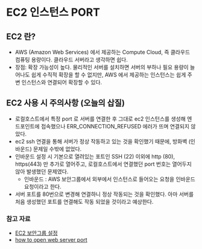 # EC2 인스턴스 PORT

## EC2 란? 
- AWS (Amazon Web Services) 에서 제공하는 Compute Cloud, 즉 클라우드 컴퓨팅 용량이다. 클라우드 서버라고 생각하면 쉽다. 
- 장점: 확장 가능성이 높다. 물리적인 서버를 설치하면 서버의 부하나 필요 용량이 늘어나도 쉽게 수직적 확장을 할 수 없지만, AWS 에서 제공하는 인스턴스는 쉽게 주변 인스턴스와 연결되어 확장할 수 있다. 

## EC2 사용 시 주의사항 (오늘의 삽질)
- 로컬호스트에서 특정 port 로 서버를 연결한 후 그대로 ec2 인스턴스를 생성해 엔드포인트에 접속했으나 ERR_CONNECTION_REFUSED 에러가 뜨며 연결되지 않았다.
- ec2 ssh 연결을 통해 서버가 정상 작동하고 있는 것을 확인했기 때문에, 방화벽 (인바운드) 문제일 수밖에 없었다. 
- 인바운드 설정 시 기본으로 열려있는 포트인 SSH (22) 이외에 http (80), https(443) 만 추가로 열어주고, 로컬호스트에서 연결했던 port 번호는 열어두지 않아 발생했던 문제였다. 
	 - 인바운드 : AWS 보안그룹에서 외부에서 인스턴스로 들어오는 요청을 인바운드 요청이라고 한다. 
- 서버 포트를 80번으로 변경해 연결하니 정상 작동되는 것을 확인했다. 아마 서버를 처음 생성했던 포트를 연결해도 작동 되었을 것이라고 예상한다. 


### 참고 자료
- [EC2 보안그룹 설정](https://zamezzz.tistory.com/301)
- [how to open web server port](https://intellipaat.com/community/3700/how-to-open-a-web-server-port-on-ec2-instance)